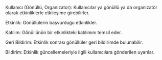 Kullanıcı (Gönüllü, Organizator): Kullanıcılar ya gönüllü ya da organizatör olarak etkinliklerle etkileşime girebilirler.

Etkinlik: Gönüllülerin başvurduğu etkinlikler.

Katılım: Gönüllünün bir etkinlikteki katılımını temsil eder.

Geri Bildirim: Etkinlik sonrası gönüllüler geri bildirimde bulunabilir.

Bildirim: Etkinlik güncellemeleriyle ilgili kullanıcılara gönderilen uyarılar.
